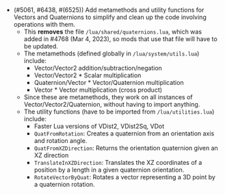 - (#5061, #6438, #(6525)) Add metamethods and utility functions for Vectors and Quaternions to simplify and clean up the code involving operations with them.
  - This **removes** the file `/lua/shared/quaternions.lua`, which was added in #4768 (Mar 4, 2023), so mods that use that file will have to be updated.
  - The metamethods (defined globally in `/lua/system/utils.lua`) include:
    - Vector/Vector2 addition/subtraction/negation
    - Vector/Vector2 * Scalar multiplication
    - Quaternion/Vector * Vector/Quaternion multiplication
    - Vector * Vector multiplication (cross product)
  - Since these are metamethods, they work on all instances of Vector/Vector2/Quaternion, without having to import anything.
  - The utility functions (have to be imported from `/lua/utilities.lua`) include:
    - Faster Lua versions of VDist2, VDist2Sq, VDot
    - `QuatFromRotation`: Creates a quaternion from an orientation axis and rotation angle.
    - `QuatFromXZDirection`: Returns the orientation quaternion given an XZ direction
    - `TranslateInXZDirection`: Translates the XZ coordinates of a position by a length in a given quaternion orientation.
    - `RotateVectorByQuat`: Rotates a vector representing a 3D point by a quaternion rotation.
